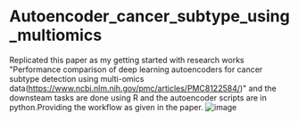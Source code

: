 # Autoencoder_cancer_subtype_using_multiomics
Replicated this paper as my getting started with research works "Performance comparison of deep learning autoencoders for cancer subtype detection using multi-omics data(https://www.ncbi.nlm.nih.gov/pmc/articles/PMC8122584/)" and the downsteam tasks are done using R and the autoencoder scripts are in python.Providing the workflow as given in the paper.
![image](https://github.com/pratyusha-code/MultiOmics/assets/62498910/4d548dc3-998e-4150-93f1-3df33fc87144)

